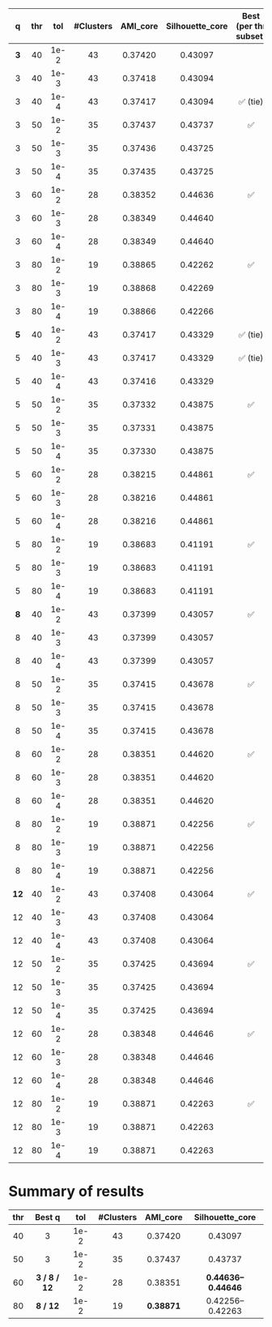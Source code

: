 |    q   | thr |  tol | #Clusters | AMI_core | Silhouette_core | Best (per thr subset) |
| :----: | :-: | :--: | :-------: | :------: | :-------------: | :-------------------: |
|  **3** |  40 | 1e-2 |     43    |  0.37420 |     0.43097     |                       |
|    3   |  40 | 1e-3 |     43    |  0.37418 |     0.43094     |                       |
|    3   |  40 | 1e-4 |     43    |  0.37417 |     0.43094     |        ✅ (tie)        |
|    3   |  50 | 1e-2 |     35    |  0.37437 |     0.43737     |           ✅           |
|    3   |  50 | 1e-3 |     35    |  0.37436 |     0.43725     |                       |
|    3   |  50 | 1e-4 |     35    |  0.37435 |     0.43725     |                       |
|    3   |  60 | 1e-2 |     28    |  0.38352 |     0.44636     |           ✅           |
|    3   |  60 | 1e-3 |     28    |  0.38349 |     0.44640     |                       |
|    3   |  60 | 1e-4 |     28    |  0.38349 |     0.44640     |                       |
|    3   |  80 | 1e-2 |     19    |  0.38865 |     0.42262     |           ✅           |
|    3   |  80 | 1e-3 |     19    |  0.38868 |     0.42269     |                       |
|    3   |  80 | 1e-4 |     19    |  0.38866 |     0.42266     |                       |
|  **5** |  40 | 1e-2 |     43    |  0.37417 |     0.43329     |        ✅ (tie)        |
|    5   |  40 | 1e-3 |     43    |  0.37417 |     0.43329     |        ✅ (tie)        |
|    5   |  40 | 1e-4 |     43    |  0.37416 |     0.43329     |                       |
|    5   |  50 | 1e-2 |     35    |  0.37332 |     0.43875     |           ✅           |
|    5   |  50 | 1e-3 |     35    |  0.37331 |     0.43875     |                       |
|    5   |  50 | 1e-4 |     35    |  0.37330 |     0.43875     |                       |
|    5   |  60 | 1e-2 |     28    |  0.38215 |     0.44861     |           ✅           |
|    5   |  60 | 1e-3 |     28    |  0.38216 |     0.44861     |                       |
|    5   |  60 | 1e-4 |     28    |  0.38216 |     0.44861     |                       |
|    5   |  80 | 1e-2 |     19    |  0.38683 |     0.41191     |           ✅           |
|    5   |  80 | 1e-3 |     19    |  0.38683 |     0.41191     |                       |
|    5   |  80 | 1e-4 |     19    |  0.38683 |     0.41191     |                       |
|  **8** |  40 | 1e-2 |     43    |  0.37399 |     0.43057     |           ✅           |
|    8   |  40 | 1e-3 |     43    |  0.37399 |     0.43057     |                       |
|    8   |  40 | 1e-4 |     43    |  0.37399 |     0.43057     |                       |
|    8   |  50 | 1e-2 |     35    |  0.37415 |     0.43678     |           ✅           |
|    8   |  50 | 1e-3 |     35    |  0.37415 |     0.43678     |                       |
|    8   |  50 | 1e-4 |     35    |  0.37415 |     0.43678     |                       |
|    8   |  60 | 1e-2 |     28    |  0.38351 |     0.44620     |           ✅           |
|    8   |  60 | 1e-3 |     28    |  0.38351 |     0.44620     |                       |
|    8   |  60 | 1e-4 |     28    |  0.38351 |     0.44620     |                       |
|    8   |  80 | 1e-2 |     19    |  0.38871 |     0.42256     |           ✅           |
|    8   |  80 | 1e-3 |     19    |  0.38871 |     0.42256     |                       |
|    8   |  80 | 1e-4 |     19    |  0.38871 |     0.42256     |                       |
| **12** |  40 | 1e-2 |     43    |  0.37408 |     0.43064     |           ✅           |
|   12   |  40 | 1e-3 |     43    |  0.37408 |     0.43064     |                       |
|   12   |  40 | 1e-4 |     43    |  0.37408 |     0.43064     |                       |
|   12   |  50 | 1e-2 |     35    |  0.37425 |     0.43694     |           ✅           |
|   12   |  50 | 1e-3 |     35    |  0.37425 |     0.43694     |                       |
|   12   |  50 | 1e-4 |     35    |  0.37425 |     0.43694     |                       |
|   12   |  60 | 1e-2 |     28    |  0.38348 |     0.44646     |           ✅           |
|   12   |  60 | 1e-3 |     28    |  0.38348 |     0.44646     |                       |
|   12   |  60 | 1e-4 |     28    |  0.38348 |     0.44646     |                       |
|   12   |  80 | 1e-2 |     19    |  0.38871 |     0.42263     |           ✅           |
|   12   |  80 | 1e-3 |     19    |  0.38871 |     0.42263     |                       |
|   12   |  80 | 1e-4 |     19    |  0.38871 |     0.42263     |                       |


# Summary of results
| thr |     Best q     |  tol | #Clusters |   AMI_core  |   Silhouette_core   |
| :-: | :------------: | :--: | :-------: | :---------: | :-----------------: |
|  40 |        3       | 1e-2 |     43    |   0.37420   |       0.43097       |
|  50 |        3       | 1e-2 |     35    |   0.37437   |       0.43737       |
|  60 | **3 / 8 / 12** | 1e-2 |     28    |   0.38351   | **0.44636–0.44646** |
|  80 |   **8 / 12**   | 1e-2 |     19    | **0.38871** |   0.42256–0.42263   |
